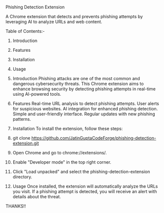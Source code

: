 Phishing Detection Extension

A Chrome extension that detects and prevents phishing attempts by leveraging AI to analyze URLs and web content.

Table of Contents:-
1. Introduction
2. Features
3. Installation
4. Usage

1. Introduction
Phishing attacks are one of the most common and dangerous cybersecurity threats. This Chrome extension aims to enhance browsing security by detecting phishing attempts in real-time using AI-powered tools.

2. Features
Real-time URL analysis to detect phishing attempts.
User alerts for suspicious websites.
AI integration for enhanced phishing detection.
Simple and user-friendly interface.
Regular updates with new phishing patterns.

3. Installation
To install the extension, follow these steps:
1. git clone https://github.com/JatinGuptaCodeForge/phishing-detection-extension.git
2. Open Chrome and go to chrome://extensions/.
3. Enable "Developer mode" in the top right corner.
4. Click "Load unpacked" and select the phishing-detection-extension directory.

4. Usage
Once installed, the extension will automatically analyze the URLs you visit. If a phishing attempt is detected, you will receive an alert with details about the threat.

THANKS!!
